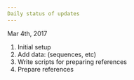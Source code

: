 ```yaml
---
Daily status of updates
---
```


Mar 4th, 2017
1. Initial setup
2. Add data: (sequences, etc)
3. Write scripts for preparing references
4. Prepare references

